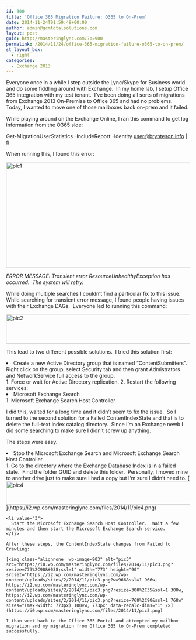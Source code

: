 ```yaml
---
id: 900
title: 'Office 365 Migration Failure: O365 to On-Prem'
date: 2014-11-24T01:59:48+00:00
author: admin@gcmtotalsolutions.com
layout: post
guid: http://masteringlync.com/?p=900
permalink: /2014/11/24/office-365-migration-failure-o365-to-on-prem/
st_layout_box:
  - right
categories:
  - Exchange 2013
---
```

Everyone once in a while I step outside the Lync/Skype for Business world and do some fiddling around with Exchange.  In my home lab, I setup Office 365 integration with my test tenant.  I&#8217;ve been doing all sorts of migrations from Exchange 2013 On-Premise to Office 365 and had no problems.  Today, I wanted to move one of those mailboxes back on-prem and it failed.

While playing around on the Exchange Online, I ran this command to get log information from the O365 side:

Get-MigrationUserStatistics -IncludeReport -Identity user@brynteson.info | fl

When running this, I found this error:

[<img class="alignnone size-full wp-image-901" alt="pic1" src="https://i2.wp.com/masteringlync.com/files/2014/11/pic1.png?resize=601%2C289&#038;ssl=1" width="601" height="289" srcset="https://i2.wp.com/masteringlync.com/wp-content/uploads/sites/2/2014/11/pic1.png?w=601&ssl=1 601w, https://i2.wp.com/masteringlync.com/wp-content/uploads/sites/2/2014/11/pic1.png?resize=300%2C144&ssl=1 300w" sizes="(max-width: 601px) 100vw, 601px" data-recalc-dims="1" />](https://i2.wp.com/masteringlync.com/files/2014/11/pic1.png)

_ERROR MESSAGE: Transient error ResourceUnhealthyException has occurred.  The system will retry._

While doing multiple searches I couldn&#8217;t find a particular fix to this issue.  While searching for transient error message, I found people having issues with their Exchange DAGs.  Everyone led to running this command:

[<img class="alignnone  wp-image-902" alt="pic2" src="https://i0.wp.com/masteringlync.com/files/2014/11/pic2.png?resize=773%2C80&#038;ssl=1" width="773" height="80" srcset="https://i2.wp.com/masteringlync.com/wp-content/uploads/sites/2/2014/11/pic2.png?w=966&ssl=1 966w, https://i2.wp.com/masteringlync.com/wp-content/uploads/sites/2/2014/11/pic2.png?resize=300%2C31&ssl=1 300w, https://i2.wp.com/masteringlync.com/wp-content/uploads/sites/2/2014/11/pic2.png?resize=768%2C80&ssl=1 768w" sizes="(max-width: 773px) 100vw, 773px" data-recalc-dims="1" />](https://i0.wp.com/masteringlync.com/files/2014/11/pic2.png)

This lead to two different possible solutions.  I tried this solution first:

<li value="1">
  Create a new Active Directory group that is named &#8220;ContentSubmitters&#8221;.  Right click on the group, select Security tab and then grant Admistrators and NetworkService full access to the group.
</li>
  1. Force or wait for Active Directory replication.
  2. Restart the following services: 
    <li value="1">
      Microsoft Exchange Search
    </li>
      1. Microsoft Exchange Search Host Controller

I did this, waited for a long time and it didn&#8217;t seem to fix the issue.  So I turned to the second solution for a Failed ContentIndexState and that is to delete the full-text index catalog directory.  Since I&#8217;m an Exchange newb I did some searching to make sure I didn&#8217;t screw up anything.

The steps were easy.

<li value="1">
  Stop the Microsoft Exchange Search and Microsoft Exchange Search Host Controller.
</li>
  1. Go to the directory where the Exchange Database Index is in a failed state.  Find the folder GUID and delete this folder.  Personally, I moved mine to another drive just to make sure I had a copy but I&#8217;m sure I didn&#8217;t need to. 
    [<img class="alignnone size-full wp-image-904" alt="pic4" src="https://i2.wp.com/masteringlync.com/files/2014/11/pic4.png?resize=703%2C64&#038;ssl=1" width="703" height="64" srcset="https://i0.wp.com/masteringlync.com/wp-content/uploads/sites/2/2014/11/pic4.png?w=703&ssl=1 703w, https://i0.wp.com/masteringlync.com/wp-content/uploads/sites/2/2014/11/pic4.png?resize=300%2C27&ssl=1 300w" sizes="(max-width: 703px) 100vw, 703px" data-recalc-dims="1" />](https://i2.wp.com/masteringlync.com/files/2014/11/pic4.png)</li> </ol> 
    
    <li value="3">
      Start the Microsoft Exchange Search Host Controller.  Wait a few minutes and then start the Microsoft Exchange Search service.
    </li>
    
    After these steps, the ContentIndexState changes from Failed to Crawling:
    
    [<img class="alignnone  wp-image-903" alt="pic3" src="https://i0.wp.com/masteringlync.com/files/2014/11/pic3.png?resize=773%2C90&#038;ssl=1" width="773" height="90" srcset="https://i2.wp.com/masteringlync.com/wp-content/uploads/sites/2/2014/11/pic3.png?w=966&ssl=1 966w, https://i2.wp.com/masteringlync.com/wp-content/uploads/sites/2/2014/11/pic3.png?resize=300%2C35&ssl=1 300w, https://i2.wp.com/masteringlync.com/wp-content/uploads/sites/2/2014/11/pic3.png?resize=768%2C90&ssl=1 768w" sizes="(max-width: 773px) 100vw, 773px" data-recalc-dims="1" />](https://i0.wp.com/masteringlync.com/files/2014/11/pic3.png)
    
    I than went back to the Office 365 Portal and attempted my mailbox migration and my migration from Office 365 to On-Prem completed successfully.